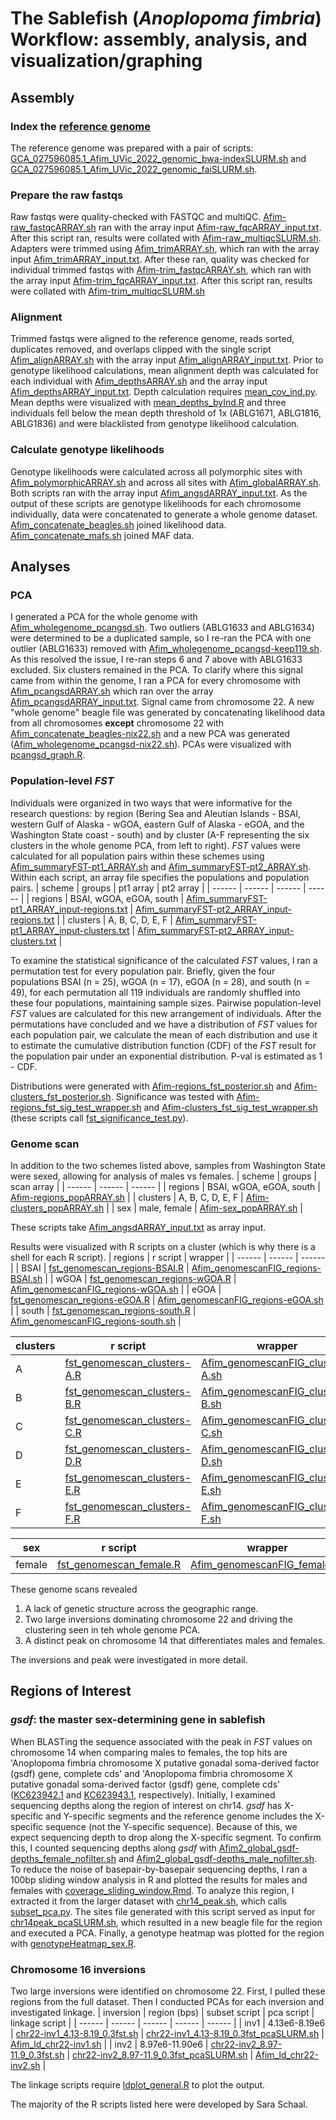 # The Sablefish (_Anoplopoma fimbria_) Workflow:  assembly, analysis, and visualization/graphing

## Assembly
### Index the [reference genome](https://ftp.ncbi.nlm.nih.gov/genomes/genbank/vertebrate_other/Anoplopoma_fimbria/latest_assembly_versions/GCA_027596085.2_Afim_UVic_2022/GCA_027596085.2_Afim_UVic_2022_genomic.fna.gz)
The reference genome was prepared with a pair of scripts: [GCA_027596085.1_Afim_UVic_2022_genomic_bwa-indexSLURM.sh](https://github.com/letimm/sablefish_lcWGS/blob/main/scripts/GCA_027596085.1_Afim_UVic_2022_genomic_bwa-indexSLURM.sh) and [GCA_027596085.1_Afim_UVic_2022_genomic_faiSLURM.sh](https://github.com/letimm/sablefish_lcWGS/blob/main/scripts/GCA_027596085.1_Afim_UVic_2022_genomic_faiSLURM.sh).

### Prepare the raw fastqs
Raw fastqs were quality-checked with FASTQC and multiQC. [Afim-raw_fastqcARRAY.sh](https://github.com/letimm/sablefish_lcWGS/blob/main/scripts/Afim-raw_fastqcARRAY.sh) ran with the array input [Afim-raw_fqcARRAY_input.txt](https://github.com/letimm/sablefish_lcWGS/blob/main/scripts/Afim-raw_fqcARRAY_input.txt).
After this script ran, results were collated with [Afim-raw_multiqcSLURM.sh](https://github.com/letimm/sablefish_lcWGS/blob/main/scripts/Afim-raw_multiqcSLURM.sh).
Adapters were trimmed using [Afim_trimARRAY.sh](https://github.com/letimm/sablefish_lcWGS/blob/main/scripts/Afim_trimARRAY.sh), which ran with the array input [Afim_trimARRAY_input.txt](https://github.com/letimm/sablefish_lcWGS/blob/main/scripts/Afim_trimARRAY_input.txt).
After these ran, quality was checked for individual trimmed fastqs with [Afim-trim_fastqcARRAY.sh](https://github.com/letimm/sablefish_lcWGS/blob/main/scripts/Afim-trim_fastqcARRAY.sh), which ran with the array input [Afim-trim_fqcARRAY_input.txt](https://github.com/letimm/sablefish_lcWGS/blob/main/scripts/Afim-trim_fqcARRAY_input.txt).
After this script ran, results were collated with [Afim-trim_multiqcSLURM.sh](https://github.com/letimm/sablefish_lcWGS/blob/main/scripts/Afim-trim_multiqcSLURM.sh)

### Alignment
Trimmed fastqs were aligned to the reference genome, reads sorted, duplicates removed, and overlaps clipped with the single script [Afim_alignARRAY.sh](https://github.com/letimm/sablefish_lcWGS/blob/main/scripts/Afim_alignARRAY.sh) with the array input [Afim_alignARRAY_input.txt](https://github.com/letimm/sablefish_lcWGS/blob/main/scripts/Afim_alignARRAY_input.txt).
Prior to genotype likelihood calculations, mean alignment depth was calculated for each individual with [Afim_depthsARRAY.sh](https://github.com/letimm/sablefish_lcWGS/blob/main/scripts/Afim_depthsARRAY.sh) and the array input [Afim_depthsARRAY_input.txt](https://github.com/letimm/sablefish_lcWGS/blob/main/scripts/Afim_depthsARRAY_input.txt). Depth calculation requires [mean_cov_ind.py](https://github.com/letimm/WGSfqs-to-genolikelihoods/blob/main/mean_cov_ind.py).
Mean depths were visualized with [mean_depths_byInd.R](https://github.com/letimm/sablefish_lcWGS/blob/main/scripts/mean_depths_byInd.R) and three individuals fell below the mean depth threshold of 1x (ABLG1671, ABLG1816, ABLG1836) and were blacklisted from genotype likelihood calculation.

### Calculate genotype likelihoods
Genotype likelihoods were calculated across all polymorphic sites with [Afim_polymorphicARRAY.sh](https://github.com/letimm/sablefish_lcWGS/blob/main/scripts/Afim_polymorphicARRAY.sh) and across all sites with [Afim_globalARRAY.sh](https://github.com/letimm/sablefish_lcWGS/blob/main/scripts/Afim_globalARRAY.sh). Both scripts ran with the array input [Afim_angsdARRAY_input.txt](https://github.com/letimm/sablefish_lcWGS/blob/main/scripts/Afim_angsdARRAY_input.txt).
As the output of these scripts are genotype likelihoods for each chromosome individually, data were concatenated to generate a whole genome dataset. [Afim_concatenate_beagles.sh](https://github.com/letimm/sablefish_lcWGS/blob/main/scripts/Afim_concatenate_beagles.sh) joined likelihood data.
[Afim_concatenate_mafs.sh](https://github.com/letimm/sablefish_lcWGS/blob/main/scripts/Afim_concatenate_mafs.sh) joined MAF data.

## Analyses
### PCA
I generated a PCA for the whole genome with [Afim_wholegenome_pcangsd.sh](https://github.com/letimm/sablefish_lcWGS/blob/main/scripts/Afim_wholegenome_pcangsd.sh). Two outliers (ABLG1633 and ABLG1634) were determined to be a duplicated sample, so I re-ran the PCA with one outlier (ABLG1633) removed with [Afim_wholegenome_pcangsd-keep119.sh](https://github.com/letimm/sablefish_lcWGS/blob/main/scripts/Afim_wholegenome_pcangsd-keep119.sh). As this resolved the issue, I re-ran steps 6 and 7 above with ABLG1633 excluded.
Six clusters remained in the PCA. To clarify where this signal came from within the genome, I ran a PCA for every chromosome with [Afim_pcangsdARRAY.sh](https://github.com/letimm/sablefish_lcWGS/blob/main/scripts/Afim_pcangsdARRAY.sh) which ran over the array [Afim_pcangsdARRAY_input.txt](https://github.com/letimm/sablefish_lcWGS/blob/main/scripts/Afim_pcangsdARRAY_input.txt).
Signal came from chromosome 22. A new "whole genome" beagle file was generated by concatenating likelihood data from all chromosomes **except** chromosome 22 with [Afim_concatenate_beagles-nix22.sh](https://github.com/letimm/sablefish_lcWGS/blob/main/scripts/Afim_concatenate_beagles-nix22.sh) and a new PCA was generated ([Afim_wholegenome_pcangsd-nix22.sh](https://github.com/letimm/sablefish_lcWGS/blob/main/scripts/Afim_wholegenome_pcangsd-nix22.sh)).
PCAs were visualized with [pcangsd_graph.R](https://github.com/letimm/sablefish_lcWGS/blob/main/plotting/pcangsd_graph.R).

### Population-level _FST_
Individuals were organized in two ways that were informative for the research questions: by region (Bering Sea and Aleutian Islands - BSAI, western Gulf of Alaska - wGOA, eastern Gulf of Alaska - eGOA, and the Washington State coast - south) and by cluster (A-F representing the six clusters in the whole genome PCA, from left to right).
_FST_ values were calculated for all population pairs within these schemes using [Afim_summaryFST-pt1_ARRAY.sh](https://github.com/letimm/sablefish_lcWGS/blob/main/scripts/Afim_summaryFST-pt1_ARRAY.sh) and [Afim_summaryFST-pt2_ARRAY.sh](https://github.com/letimm/sablefish_lcWGS/blob/main/scripts/Afim_summaryFST-pt2_ARRAY.sh). 
Within each script, an array file specifies the populations and population pairs.
| scheme | groups | pt1 array | pt2 array |
| ------ | ------ | ------ | ------ |
| regions | BSAI, wGOA, eGOA, south | [Afim_summaryFST-pt1_ARRAY_input-regions.txt] | [Afim_summaryFST-pt2_ARRAY_input-regions.txt] |
| clusters | A, B, C, D, E, F | [Afim_summaryFST-pt1_ARRAY_input-clusters.txt] | [Afim_summaryFST-pt2_ARRAY_input-clusters.txt] |

To examine the statistical significance of the calculated _FST_ values, I ran a permutation test for every population pair. Briefly, given the four populations BSAI (n = 25), wGOA (n = 17), eGOA (n = 28), and south (n = 49), for each permutation all 119 individuals are randomly shuffled into these four populations, maintaining sample sizes. Pairwise population-level _FST_ values are calculated for this new arrangement of individuals. After the permutations have concluded and we have a distribution of _FST_ values for each population pair, we calculate the mean of each distribution and use it to estimate the cumulative distribution function (CDF) of the _FST_ result for the population pair under an exponential distribution. P-val is estimated as 1 - CDF.

Distributions were generated with [Afim-regions_fst_posterior.sh](https://github.com/letimm/sablefish_lcWGS/blob/main/scripts/Afim-regions_fst_posterior.sh) and [Afim-clusters_fst_posterior.sh](https://github.com/letimm/sablefish_lcWGS/blob/main/scripts/Afim-clusters_fst_posterior.sh).
Significance was tested with [Afim-regions_fst_sig_test_wrapper.sh](https://github.com/letimm/sablefish_lcWGS/blob/main/scripts/Afim-regions_fst_sig_test_wrapper.sh) and [Afim-clusters_fst_sig_test_wrapper.sh](https://github.com/letimm/sablefish_lcWGS/blob/main/scripts/Afim-clusters_fst_sig_test_wrapper.sh) (these scripts call [fst_significance_test.py](https://github.com/letimm/WGSfqs-to-genolikelihoods/blob/main/fst_significance_test.py)).

### Genome scan
In addition to the two schemes listed above, samples from Washington State were sexed, allowing for analysis of males vs females.
| scheme | groups | scan array |
| ------ | ------ | ------ |
| regions | BSAI, wGOA, eGOA, south | [Afim-regions_popARRAY.sh] |
| clusters | A, B, C, D, E, F | [Afim-clusters_popARRAY.sh] |
| sex | male, female | [Afim-sex_popARRAY.sh] |

These scripts take [Afim_angsdARRAY_input.txt](https://github.com/letimm/sablefish_lcWGS/blob/main/scripts/Afim_angsdARRAY_input.txt) as array input.

Results were visualized with R scripts on a cluster (which is why there is a shell for each R script).
| regions | r script | wrapper |
| ------ | ------ | ------ |
| BSAI | [fst_genomescan_regions-BSAI.R] | [Afim_genomescanFIG_regions-BSAI.sh] |
| wGOA | [fst_genomescan_regions-wGOA.R] | [Afim_genomescanFIG_regions-wGOA.sh] |
| eGOA | [fst_genomescan_regions-eGOA.R] | [Afim_genomescanFIG_regions-eGOA.sh] |
| south | [fst_genomescan_regions-south.R] | [Afim_genomescanFIG_regions-south.sh] |

| clusters | r script | wrapper |
| ------ | ------ | ------ |
| A | [fst_genomescan_clusters-A.R] | [Afim_genomescanFIG_clusters-A.sh] |
| B | [fst_genomescan_clusters-B.R] | [Afim_genomescanFIG_clusters-B.sh] |
| C | [fst_genomescan_clusters-C.R] | [Afim_genomescanFIG_clusters-C.sh] |
| D | [fst_genomescan_clusters-D.R] | [Afim_genomescanFIG_clusters-D.sh] |
| E | [fst_genomescan_clusters-E.R] | [Afim_genomescanFIG_clusters-E.sh] |
| F | [fst_genomescan_clusters-F.R] | [Afim_genomescanFIG_clusters-F.sh] |

| sex | r script | wrapper |
| ------ | ------ | ------ |
| female | [fst_genomescan_female.R] | [Afim_genomescanFIG_female.sh] |

These genome scans revealed
1) A lack of genetic structure across the geographic range.
2) Two large inversions dominating chromosome 22 and driving the clustering seen in teh whole genome PCA.
3) A distinct peak on chromosome 14 that differentiates males and females.

The inversions and peak were investigated in more detail.

## Regions of Interest
### _gsdf_: the master sex-determining gene in sablefish
When BLASTing the sequence associated with the peak in _FST_ values on chromosome 14 when comparing males to females, the top hits are 'Anoplopoma fimbria chromosome X putative gonadal soma-derived factor (gsdf) gene, complete cds' and 'Anoplopoma fimbria chromosome X putative gonadal soma-derived factor (gsdf) gene, complete cds' ([KC623942.1](https://www.ncbi.nlm.nih.gov/nuccore/KC623942.1) and [KC623943.1](https://www.ncbi.nlm.nih.gov/nuccore/KC623943.1), respectively).
Initially, I examined sequencing depths along the region of interest on chr14. _gsdf_ has X-specific and Y-specific segments and the reference genome includes the X-specific sequence (not the Y-specific sequence). Because of this, we expect sequencing depth to drop along the X-specific segment. To confirm this, I counted sequencing depths along _gsdf_ with [Afim2_global_gsdf-depths_female_nofilter.sh](https://github.com/letimm/sablefish_lcWGS/blob/main/scripts/Afim2_global_gsdf-depths_female_nofilter.sh) and [Afim2_global_gsdf-depths_male_nofilter.sh](https://github.com/letimm/sablefish_lcWGS/blob/main/scripts/Afim2_global_gsdf-depths_male_nofilter.sh). To reduce the noise of basepair-by-basepair sequencing depths, I ran a 100bp sliding window analysis in R and plotted the results for males and females with [coverage_sliding_window.Rmd](https://github.com/letimm/sablefish_lcWGS/blob/main//plotting/coverage_sliding_window.Rmd).
To analyze this region, I extracted it from the larger dataset with [chr14_peak.sh](https://github.com/letimm/sablefish_lcWGS/blob/main/scripts/chr14-peak.sh), which calls [subset_pca.py](https://github.com/letimm/WGSfqs-to-genolikelihoods/blob/main/subset_pca.py). The sites file generated with this script served as input for [chr14peak_pcaSLURM.sh](https://github.com/letimm/sablefish_lcWGS/blob/main/scripts/chr17peak_pcaSLURM.sh), which resulted in a new beagle file for the region and executed a PCA.
Finally, a genotype heatmap was plotted for the region with [genotypeHeatmap_sex.R](https://github.com/letimm/sablefish_lcWGS/blob/main/plotting/genotypeHeatmap_sex.R).

### Chromosome 16 inversions
Two large inversions were identified on chromosome 22.
First, I pulled these regions from the full dataset. Then I conducted PCAs for each inversion and investigated linkage.
| inversion | region (bps) | subset script | pca script | linkage script |
| ------ | ------ | ------ | ------ | ------ |
| inv1 | 4.13e6-8.19e6 | [chr22-inv1_4.13-8.19_0.3fst.sh] | [chr22-inv1_4.13-8.19_0.3fst_pcaSLURM.sh] | [Afim_ld_chr22-inv1.sh] |
| inv2 | 8.97e6-11.90e6 | [chr22-inv2_8.97-11.9_0.3fst.sh] | [chr22-inv2_8.97-11.9_0.3fst_pcaSLURM.sh] | [Afim_ld_chr22-inv2.sh] |

The linkage scripts require [ldplot_general.R](https://github.com/letimm/sablefish_lcWGS/blob/main/plotting/ldplot_general.R) to plot the output.

The majority of the R scripts listed here were developed by Sara Schaal.

[Afim_summaryFST-pt1_ARRAY_input-regions.txt]: <https://github.com/letimm/sablefish_lcWGS/blob/main/scripts/Afim_summaryFST-pt1_ARRAY_input-regions.txt>
[Afim_summaryFST-pt2_ARRAY_input-regions.txt]: <https://github.com/letimm/sablefish_lcWGS/blob/main/scripts/Afim_summaryFST-pt2_ARRAY_input-regions.txt>
[Afim_summaryFST-pt1_ARRAY_input-clusters.txt]: <https://github.com/letimm/sablefish_lcWGS/blob/main/scripts/Afim_summaryFST-pt1_ARRAY_input-clusters.txt>
[Afim_summaryFST-pt2_ARRAY_input-clusters.txt]: <https://github.com/letimm/sablefish_lcWGS/blob/main/scripts/Afim_summaryFST-pt2_ARRAY_input-clusters.txt>

[Afim-regions_popARRAY.sh]:
<https://github.com/letimm/sablefish_lcWGS/blob/main/scripts/Afim-regions_popARRAY.sh>
[Afim-clusters_popARRAY.sh]: <https://github.com/letimm/sablefish_lcWGS/blob/main/scripts/Afim-clusters_popARRAY.sh>
[Afim-sex_popARRAY.sh]:
<https://github.com/letimm/sablefish_lcWGS/blob/main/scripts/Afim-sex_popARRAY.sh>

[fst_genomescan_regions-BSAI.R]: <https://github.com/letimm/sablefish_lcWGS/blob/main/plotting/fst_genomescan_regions-BSAI.R>
[fst_genomescan_regions-wGOA.R]: <https://github.com/letimm/sablefish_lcWGS/blob/main/plotting/fst_genomescan_regions-wGOA.R>
[fst_genomescan_regions-eGOA.R]: <https://github.com/letimm/sablefish_lcWGS/blob/main/plotting/fst_genomescan_regions-eGOA.R>
[fst_genomescan_regions-south.R]: <https://github.com/letimm/sablefish_lcWGS/blob/main/plotting/fst_genomescan_regions-south.R>
[Afim_genomescanFIG_regions-BSAI.sh]: <https://github.com/letimm/sablefish_lcWGS/blob/main/plotting/Afim_genomescanFIG_regions-BSAI.sh>
[Afim_genomescanFIG_regions-wGOA.sh]: <https://github.com/letimm/sablefish_lcWGS/blob/main/plotting/Afim_genomescanFIG_regions-wGOA.sh>
[Afim_genomescanFIG_regions-eGOA.sh]: <https://github.com/letimm/sablefish_lcWGS/blob/main/plotting/Afim_genomescanFIG_regions-eGOA.sh>
[Afim_genomescanFIG_regions-south.sh]: <https://github.com/letimm/sablefish_lcWGS/blob/main/plotting/Afim_genomescanFIG_regions-south.sh>

[fst_genomescan_clusters-A.R]: <https://github.com/letimm/sablefish_lcWGS/blob/main/plotting/fst_genomescan_clusters-A.R>
[fst_genomescan_clusters-B.R]: <https://github.com/letimm/sablefish_lcWGS/blob/main/plotting/fst_genomescan_clusters-B.R>
[fst_genomescan_clusters-C.R]: <https://github.com/letimm/sablefish_lcWGS/blob/main/plotting/fst_genomescan_clusters-C.R>
[fst_genomescan_clusters-D.R]: <https://github.com/letimm/sablefish_lcWGS/blob/main/plotting/fst_genomescan_clusters-D.R>
[fst_genomescan_clusters-E.R]: <https://github.com/letimm/sablefish_lcWGS/blob/main/plotting/fst_genomescan_clusters-E.R>
[fst_genomescan_clusters-F.R]: <https://github.com/letimm/sablefish_lcWGS/blob/main/plotting/fst_genomescan_clusters-F.R>
[Afim_genomescanFIG_clusters-A.sh]: <https://github.com/letimm/sablefish_lcWGS/blob/main/plotting/Afim_genomescanFIG_clusters-A.sh>
[Afim_genomescanFIG_clusters-B.sh]: <https://github.com/letimm/sablefish_lcWGS/blob/main/plotting/Afim_genomescanFIG_clusters-B.sh>
[Afim_genomescanFIG_clusters-C.sh]: <https://github.com/letimm/sablefish_lcWGS/blob/main/plotting/Afim_genomescanFIG_clusters-C.sh>
[Afim_genomescanFIG_clusters-D.sh]: <https://github.com/letimm/sablefish_lcWGS/blob/main/plotting/Afim_genomescanFIG_clusters-D.sh>
[Afim_genomescanFIG_clusters-E.sh]: <https://github.com/letimm/sablefish_lcWGS/blob/main/plotting/Afim_genomescanFIG_clusters-E.sh>
[Afim_genomescanFIG_clusters-F.sh]: <https://github.com/letimm/sablefish_lcWGS/blob/main/plotting/Afim_genomescanFIG_clusters-F.sh>

[fst_genomescan_female.R]: <https://github.com/letimm/sablefish_lcWGS/blob/main/plotting/fst_genomescan_female.R>
[Afim_genomescanFIG_female.sh]: <https://github.com/letimm/sablefish_lcWGS/blob/main/plotting/Afim_genomescanFIG_female.sh>

[chr22-inv1_4.13-8.19_0.3fst.sh]: <https://github.com/letimm/sablefish_lcWGS/blob/main/scripts/chr22-inv1_4.13-8.19_0.3fst.sh>
[chr22-inv2_8.97-11.9_0.3fst.sh]: <https://github.com/letimm/sablefish_lcWGS/blob/main/scripts/chr22-inv2_8.97-11.9_0.3fst.sh>
[chr22-inv1_4.13-8.19_0.3fst_pcaSLURM.sh]: <https://github.com/letimm/sablefish_lcWGS/blob/main/scripts/chr22-inv1_4.13-8.19_0.3fst_pcaSLURM.sh>
[chr22-inv2_8.97-11.9_0.3fst_pcaSLURM.sh]: <https://github.com/letimm/sablefish_lcWGS/blob/main/scripts/chr22-inv2_8.97-11.9_0.3fst_pcaSLURM.sh>
[Afim_ld_chr22-inv1.sh]: <https://github.com/letimm/sablefish_lcWGS/blob/main/scripts/Afim_ld_chr22-inv1.sh>
[Afim_ld_chr22-inv2.sh]: <https://github.com/letimm/sablefish_lcWGS/blob/main/scripts/Afim_ld_chr22-inv2.sh>
